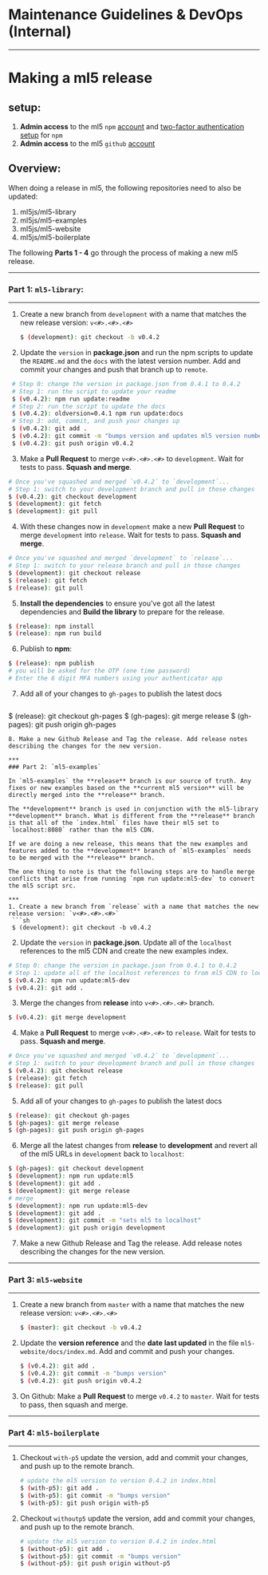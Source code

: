 # Maintenance Guidelines & DevOps (Internal)


***
# Making a ml5 release

## setup:
1. **Admin access** to the ml5 `npm` [account](https://www.npmjs.com/package/ml5) and [two-factor authentication setup](https://docs.npmjs.com/about-two-factor-authentication) for `npm`
2. **Admin access** to the ml5 `github` [account](https://github.com/ml5js/ml5-library)

## Overview:

When doing a release in ml5, the following repositories need to also be updated:
1. ml5js/ml5-library
2. ml5js/ml5-examples
3. ml5js/ml5-website
4. ml5js/ml5-boilerplate

The following **Parts 1 - 4** go through the process of making a new ml5 release.

***
### Part 1: `ml5-library`:
***

1. Create a new branch from `development` with a name that matches the new release version: `v<#>.<#>.<#>` 
   ```sh
   $ (development): git checkout -b v0.4.2
   ```
2. Update the `version` in **package.json** and run the npm scripts to update the `README.md` and the `docs` with the latest version number. Add and commit your changes and push that branch up to `remote`.
  ```sh
   # Step 0: change the version in package.json from 0.4.1 to 0.4.2
   # Step 1: run the script to update your readme
   $ (v0.4.2): npm run update:readme
   # Step 2: run the script to update the docs
   $ (v0.4.2): oldversion=0.4.1 npm run update:docs
   # Step 3: add, commit, and push your changes up
   $ (v0.4.2): git add .
   $ (v0.4.2): git commit -m "bumps version and updates ml5 version number"
   $ (v0.4.2): git push origin v0.4.2
  ```
3. Make a **Pull Request** to merge `v<#>.<#>.<#>` to `development`. Wait for tests to pass. **Squash and merge**.
  ```sh
  # Once you've squashed and merged `v0.4.2` to `development`...
  # Step 1: switch to your development branch and pull in those changes
  $ (v0.4.2): git checkout development
  $ (development): git fetch
  $ (development): git pull
  ```
4. With these changes now in `development` make a new **Pull Request** to merge `development` into `release`. Wait for tests to pass. **Squash and merge**.
  ```sh
  # Once you've squashed and merged `development` to `release`...
  # Step 1: switch to your release branch and pull in those changes
  $ (development): git checkout release
  $ (release): git fetch
  $ (release): git pull
  ```
5. **Install the dependencies** to ensure you've got all the latest dependencies and **Build the library** to prepare for the release.
  ```sh
  $ (release): npm install
  $ (release): npm run build
  ```
6. Publish to **npm**:
  ```sh
  $ (release): npm publish
  # you will be asked for the OTP (one time password)
  # Enter the 6 digit MFA numbers using your authenticator app
  ```
7. Add all of your changes to `gh-pages` to publish the latest docs
   ```sh
  $ (release): git checkout gh-pages
  $ (gh-pages): git merge release
  $ (gh-pages): git push origin gh-pages
  ```
8. Make a new Github Release and Tag the release. Add release notes describing the changes for the new version.

***
### Part 2: `ml5-examples`

In `ml5-examples` the **release** branch is our source of truth. Any fixes or new examples based on the **current ml5 version** will be directly merged into the **release** branch. 

The **development** branch is used in conjunction with the ml5-library **development** branch. What is different from the **release** branch is that all of the `index.html` files have their ml5 set to `localhost:8080` rather than the ml5 CDN.

If we are doing a new release, this means that the new examples and features added to the **development** branch of `ml5-examples` needs to be merged with the **release** branch.

The one thing to note is that the following steps are to handle merge conflicts that arise from running `npm run update:ml5-dev` to convert the ml5 script src.

***
1. Create a new branch from `release` with a name that matches the new release version: `v<#>.<#>.<#>` 
   ```sh
   $ (development): git checkout -b v0.4.2
   ```
2. Update the `version` in **package.json**. Update all of the `localhost` references to the ml5 CDN and create the new examples index.
  ```sh
  # Step 0: change the version in package.json from 0.4.1 to 0.4.2
  # Step 1: update all of the localhost references to from ml5 CDN to localhosy
  $ (v0.4.2): npm run update:ml5-dev
  $ (v0.4.2): git add .
  ```
3. Merge the changes from **release** into `v<#>.<#>.<#>` branch. 
  ```sh
  $ (v0.4.2): git merge development
  ```
4. Make a **Pull Request** to merge `v<#>.<#>.<#>` to `release`. Wait for tests to pass. **Squash and merge**.
  ```sh
  # Once you've squashed and merged `v0.4.2` to `development`...
  # Step 1: switch to your development branch and pull in those changes
  $ (v0.4.2): git checkout release
  $ (release): git fetch
  $ (release): git pull
  ```
5. Add all of your changes to `gh-pages` to publish the latest docs
  ```sh
  $ (release): git checkout gh-pages
  $ (gh-pages): git merge release
  $ (gh-pages): git push origin gh-pages
  ```
6. Merge all the latest changes from **release** to **development** and revert all of the ml5 URLs in `development` back to `localhost`:
  ```sh
  $ (gh-pages): git checkout development
  $ (development): npm run update:ml5
  $ (development): git add .
  $ (development): git merge release 
  # merge 
  $ (development): npm run update:ml5-dev
  $ (development): git add .
  $ (development): git commit -m "sets ml5 to localhost"
  $ (development): git push origin development
  ```
7. Make a new Github Release and Tag the release. Add release notes describing the changes for the new version.

***
### Part 3: `ml5-website`
***
1. Create a new branch from `master` with a name that matches the new release version: `v<#>.<#>.<#>` 
   ```sh
   $ (master): git checkout -b v0.4.2
   ```
2. Update the **version reference** and the **date last updated** in the file `ml5-website/docs/index.md`. Add and commit and push your changes.
   ```sh
   $ (v0.4.2): git add .
   $ (v0.4.2): git commit -m "bumps version"
   $ (v0.4.2): git push origin v0.4.2
   ```
3. On Github: Make a **Pull Request** to merge `v0.4.2` to `master`. Wait for tests to pass, then squash and merge.


***
### Part 4: `ml5-boilerplate`
***
1. Checkout `with-p5` update the version, add and commit your changes, and push up to the remote branch.
   ```sh
   # update the ml5 version to version 0.4.2 in index.html
   $ (with-p5): git add .
   $ (with-p5): git commit -m "bumps version"
   $ (with-p5): git push origin with-p5
   ```
2. Checkout `withoutp5` update the version, add and commit your changes, and push up to the remote branch.
   ```sh
   # update the ml5 version to version 0.4.2 in index.html
   $ (without-p5): git add .
   $ (without-p5): git commit -m "bumps version"
   $ (without-p5): git push origin without-p5
   ```
